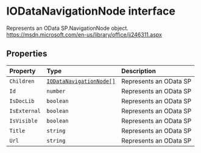 # IODataNavigationNode interface





Represents an OData SP.NavigationNode object. 
https://msdn.microsoft.com/en-us/library/office/jj246311.aspx


## Properties

| Property	   | Type	| Description|
|:-------------|:-------|:-----------|
|`Children`      | [`IODataNavigationNode[]`](../sp-client-base/iodatanavigationnode.md) | Represents an OData SP |
|`Id`      | `number` | Represents an OData SP |
|`IsDocLib`      | `boolean` | Represents an OData SP |
|`IsExternal`      | `boolean` | Represents an OData SP |
|`IsVisible`      | `boolean` | Represents an OData SP |
|`Title`      | `string` | Represents an OData SP |
|`Url`      | `string` | Represents an OData SP |





